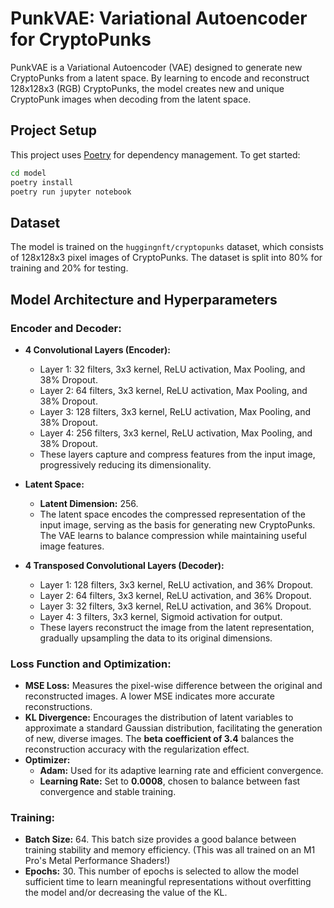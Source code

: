 # PunkVAE: Variational Autoencoder for CryptoPunks

PunkVAE is a Variational Autoencoder (VAE) designed to generate new CryptoPunks from a latent space. By learning to encode and reconstruct 128x128x3 (RGB) CryptoPunks, the model creates new and unique CryptoPunk images when decoding from the latent space.

## Project Setup

This project uses [Poetry](https://python-poetry.org/) for dependency management. To get started:

```bash
cd model
poetry install
poetry run jupyter notebook
```

## Dataset

The model is trained on the `huggingnft/cryptopunks` dataset, which consists of 128x128x3 pixel images of CryptoPunks. The dataset is split into 80% for training and 20% for testing.

## Model Architecture and Hyperparameters

### Encoder and Decoder:

- **4 Convolutional Layers (Encoder):** 
  - Layer 1: 32 filters, 3x3 kernel, ReLU activation, Max Pooling, and 38% Dropout.
  - Layer 2: 64 filters, 3x3 kernel, ReLU activation, Max Pooling, and 38% Dropout.
  - Layer 3: 128 filters, 3x3 kernel, ReLU activation, Max Pooling, and 38% Dropout.
  - Layer 4: 256 filters, 3x3 kernel, ReLU activation, Max Pooling, and 38% Dropout.
  - These layers capture and compress features from the input image, progressively reducing its dimensionality.

- **Latent Space:**
  - **Latent Dimension:** 256.
  - The latent space encodes the compressed representation of the input image, serving as the basis for generating new CryptoPunks. The VAE learns to balance compression while maintaining useful image features.

- **4 Transposed Convolutional Layers (Decoder):**
  - Layer 1: 128 filters, 3x3 kernel, ReLU activation, and 36% Dropout.
  - Layer 2: 64 filters, 3x3 kernel, ReLU activation, and 36% Dropout.
  - Layer 3: 32 filters, 3x3 kernel, ReLU activation, and 36% Dropout.
  - Layer 4: 3 filters, 3x3 kernel, Sigmoid activation for output.
  - These layers reconstruct the image from the latent representation, gradually upsampling the data to its original dimensions.

### Loss Function and Optimization:

- **MSE Loss:** Measures the pixel-wise difference between the original and reconstructed images. A lower MSE indicates more accurate reconstructions.
- **KL Divergence:** Encourages the distribution of latent variables to approximate a standard Gaussian distribution, facilitating the generation of new, diverse images. The **beta coefficient of 3.4** balances the reconstruction accuracy with the regularization effect.
- **Optimizer:**
  - **Adam:** Used for its adaptive learning rate and efficient convergence.
  - **Learning Rate:** Set to **0.0008**, chosen to balance between fast convergence and stable training.

### Training:

- **Batch Size:** 64. This batch size provides a good balance between training stability and memory efficiency. (This was all trained on an M1 Pro's Metal Performance Shaders!)
- **Epochs:** 30. This number of epochs is selected to allow the model sufficient time to learn meaningful representations without overfitting the model and/or decreasing the value of the KL.
